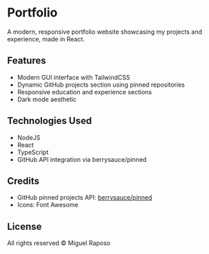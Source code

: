 # Portfolio

A modern, responsive portfolio website showcasing my projects and experience, made in React.

## Features
- Modern GUI interface with TailwindCSS
- Dynamic GitHub projects section using pinned repositories
- Responsive education and experience sections
- Dark mode aesthetic

## Technologies Used
- NodeJS
- React
- TypeScript
- GitHub API integration via berrysauce/pinned

## Credits
- GitHub pinned projects API: [berrysauce/pinned](https://github.com/berrysauce/pinned)
- Icons: Font Awesome

## License
All rights reserved © Miguel Raposo

